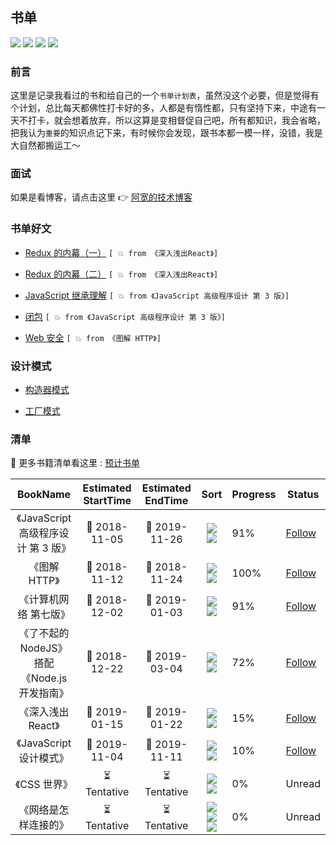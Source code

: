 ## 书单

![](https://img.shields.io/badge/read_book-MD-brightgreen.svg)
![](https://img.shields.io/badge/technology-Hot-red.svg)
![](https://img.shields.io/badge/language-CN-orange.svg)
![](https://img.shields.io/badge/Author-彭道宽-blue.svg)

### 前言

这里是记录我看过的书和给自己的一个`书单计划表`，虽然没这个必要，但是觉得有个计划，总比每天都佛性打卡好的多，人都是有惰性都，只有坚持下来，中途有一天不打卡，就会想着放弃，所以这算是变相督促自己吧，所有都知识，我会省略，把我认为`重要`的知识点记下来，有时候你会发现，跟书本都一模一样，没错，我是大自然都搬运工～

### 面试

如果是看博客，请点击这里 👉 [阿宽的技术博客](https://github.com/PDKSophia/blog.io)

### 书单好文

- [Redux 的内幕（一）](./深入浅出React/Redux的内幕（一）) `[ 💥 from 《深入浅出React》]`

- [Redux 的内幕（二）](./深入浅出React/Redux的内幕（二）) `[ 💥 from 《深入浅出React》]`

- [JavaScript 继承理解](./JavaScript高级编程设计/第三天.md#继承) `[ 💥 from 《JavaScript 高级程序设计 第 3 版》]`

- [闭包](./JavaScript高级编程设计/Day4.md#闭包) `[ 💥 from 《JavaScript 高级程序设计 第 3 版》]`

- [Web 安全](./图解HTTP/Day7.md#针对-web-的攻击技术) `[ 💥 from 《图解 HTTP》]`

### 设计模式

- [构造器模式](./JavaScript设计模式/创建型-构造器模式.md)

- [工厂模式](./JavaScript设计模式/创建型-工厂模式.md)

### 清单

📢 更多书籍清单看这里 : [预计书单](./List.md)

|                  BookName                   | Estimated StartTime | Estimated EndTime |                                                                         Sort                                                                         | Progress | Status                                       |
| :-----------------------------------------: | :-----------------: | :---------------: | :--------------------------------------------------------------------------------------------------------------------------------------------------: | -------- | -------------------------------------------- |
|     《JavaScript 高级程序设计 第 3 版》     |    📆 2018-11-05    |   📆 2019-11-26   |                         ![](https://img.shields.io/badge/JavaScript-blue.svg) ![](https://img.shields.io/badge/New-red.svg)                          | 91%      | [Follow](./JavaScript高级编程设计/README.md) |
|                《图解 HTTP》                |    📆 2018-11-12    |   📆 2018-11-24   |                         ![](https://img.shields.io/badge/HTTP-blue.svg) ![](https://img.shields.io/badge/FINISH-orange.svg)                          | 100%     | [Follow](./图解HTTP/README.md)               |
|            《计算机网络 第七版》            |    📆 2018-12-02    |   📆 2019-01-03   |                           ![](https://img.shields.io/badge/NetWork-blue.svg) ![](https://img.shields.io/badge/Hot-red.svg)                           | 91%      | [Follow](./计算机网络/NetWork.md)            |
| 《了不起的 NodeJS》搭配《Node.js 开发指南》 |    📆 2018-12-22    |   📆 2019-03-04   |                       ![](https://img.shields.io/badge/Node.js-blue.svg) ![](https://img.shields.io/badge/Reading-yellow.svg)                        | 72%      | [Follow](./Node入门及实践/README.md)         |
|             《深入浅出 React》              |    📆 2019-01-15    |   📆 2019-01-22   |                        ![](https://img.shields.io/badge/React-blue.svg) ![](https://img.shields.io/badge/Reading-yellow.svg)                         | 15%      | [Follow](./深入浅出React)                    |
|           《JavaScript 设计模式》           |    📆 2019-11-04    |   📆 2019-11-11   |                         ![](https://img.shields.io/badge/JavaScript-blue.svg) ![](https://img.shields.io/badge/New-red.svg)                          | 10%      | [Follow](./JavaScript设计模式/README.md)     |
|                《CSS 世界》                 |     ⏳Tentative     |    ⏳Tentative    |                         ![](https://img.shields.io/badge/CSS-blue.svg) ![](https://img.shields.io/badge/Reading-yellow.svg)                          | 0%       | Unread                                       |
|            《网络是怎样连接的》             |     ⏳Tentative     |    ⏳Tentative    | ![](https://img.shields.io/badge/NetWork-blue.svg) ![](https://img.shields.io/badge/Hot-red.svg) ![](https://img.shields.io/badge/New-important.svg) | 0%       | Unread                                       |
